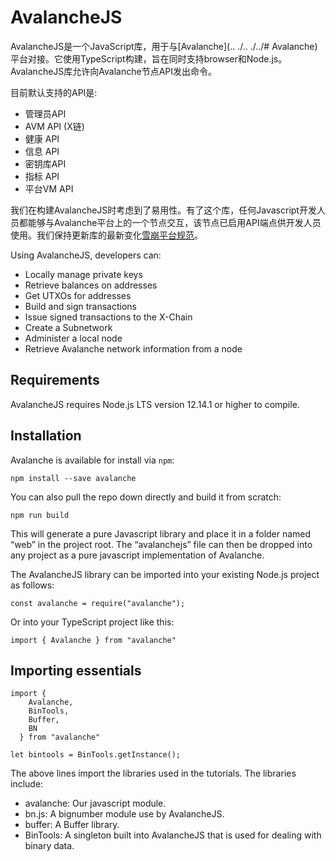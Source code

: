 # AvalancheJS

AvalancheJS是一个JavaScript库，用于与[Avalanche](.. ./.. ./../# Avalanche)平台对接。它使用TypeScript构建，旨在同时支持browser和Node.js。AvalancheJS库允许向Avalanche节点API发出命令。

目前默认支持的API是:

* 管理员API
* AVM API \(X链\)
* 健康 API
* 信息 API
* 密钥库API
* 指标 API
* 平台VM API

我们在构建AvalancheJS时考虑到了易用性。有了这个库，任何Javascript开发人员都能够与Avalanche平台上的一个节点交互，该节点已启用API端点供开发人员使用。我们保持更新库的最新变化[雪崩平台规范](https://docs.avax.network/)。

Using AvalancheJS, developers can:

* Locally manage private keys
* Retrieve balances on addresses
* Get UTXOs for addresses
* Build and sign transactions
* Issue signed transactions to the X-Chain
* Create a Subnetwork
* Administer a local node
* Retrieve Avalanche network information from a node

## Requirements

AvalancheJS requires Node.js LTS version 12.14.1 or higher to compile.

## Installation

Avalanche is available for install via `npm`:

`npm install --save avalanche`

You can also pull the repo down directly and build it from scratch:

`npm run build`

This will generate a pure Javascript library and place it in a folder named “web” in the project root. The “avalanchejs” file can then be dropped into any project as a pure javascript implementation of Avalanche.

The AvalancheJS library can be imported into your existing Node.js project as follows:

```text
const avalanche = require("avalanche");
```

Or into your TypeScript project like this:

```text
import { Avalanche } from "avalanche"
```

## Importing essentials

```text
import {
    Avalanche,
    BinTools,
    Buffer,
    BN
  } from "avalanche"

let bintools = BinTools.getInstance();
```

The above lines import the libraries used in the tutorials. The libraries include:

* avalanche: Our javascript module.
* bn.js: A bignumber module use by AvalancheJS.
* buffer: A Buffer library.
* BinTools: A singleton built into AvalancheJS that is used for dealing with binary data.

<!--stackedit_data:
eyJoaXN0b3J5IjpbLTQ0MDc4OTIzMF19
-->